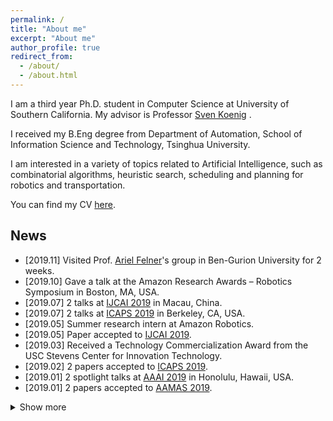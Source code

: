 ```yaml
---
permalink: /
title: "About me"
excerpt: "About me"
author_profile: true
redirect_from: 
  - /about/
  - /about.html
---
```


I am a third year Ph.D. student in Computer Science at University of Southern California. My advisor is Professor [Sven Koenig](http://idm-lab.org/index.html) .

I received my B.Eng degree from Department of Automation, School of Information Science and Technology, Tsinghua University.

I am interested in a variety of topics related to Artificial Intelligence, such as combinatorial algorithms, heuristic search, scheduling and planning for robotics and transportation. 

You can find my CV [here](http://jiaoyang-li.github.io/files/CV-Jiaoyang.pdf).

## News
* \[2019.11\] Visited Prof. <a href="https://felner.wixsite.com/home">Ariel Felner</a>'s group in Ben-Gurion University for 2 weeks.
* \[2019.10\] Gave a talk at the Amazon Research Awards – Robotics Symposium in Boston, MA, USA.
* \[2019.07\] 2 talks at [IJCAI 2019](https://www.ijcai19.org/) in Macau, China.
* \[2019.07\] 2 talks at [ICAPS 2019](https://icaps19.icaps-conference.org/) in Berkeley, CA, USA.
* \[2019.05\] Summer research intern at Amazon Robotics.
* \[2019.05\] Paper accepted to [IJCAI 2019](https://www.ijcai19.org/).
* \[2019.03\] Received a Technology Commercialization Award from the USC Stevens Center for Innovation Technology.
* \[2019.02\] 2 papers accepted to [ICAPS 2019](https://icaps19.icaps-conference.org/).
* \[2019.01\] 2 spotlight talks at [AAAI 2019](https://aaai.org/Conferences/AAAI-19/) in Honolulu, Hawaii, USA.
* \[2019.01\] 2 papers accepted to [AAMAS 2019](http://aamas2019.encs.concordia.ca/).
<details><summary>Show more</summary>
<ul>
  <li>[2018.12] Visited Prof. <a href="https://felner.wixsite.com/home">Ariel Felner</a>'s group in Ben-Gurion University for 3 weeks. </li>
  <li>[2018.11] 3 papers accepted to <a href="https://aaai.org/Conferences/AAAI-19/">AAAI 2019</a>.</li>
  <li>[2018.04] Paper accepted to <a href="https://www.ijcai-18.org/">IJCAI 2018</a>.</li>
  <li>[2018.01] Paper accepted to <a href="http://celweb.vuse.vanderbilt.edu/aamas18/">AAMAS 2018</a>.</li>
  <li>[2018.01] Paper accepted to <a href="http://icaps18.icaps-conference.org/">ICAPS 2018</a>.</li>
  <li>[2017.08] PhD student at USC. </li>
</ul>
</details>


